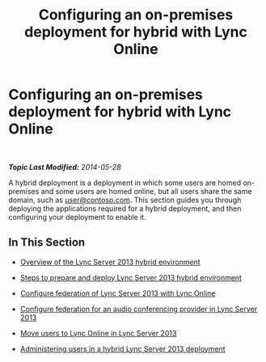 ﻿---
title: 'Configuring an on-premises deployment for hybrid with Lync Online'
TOCTitle: Configuring an on-premises deployment for hybrid with Lync Online
ms:assetid: c26addb0-2936-4eea-9071-3ab95825154b
ms:mtpsurl: https://technet.microsoft.com/en-us/library/JJ205237(v=OCS.15)
ms:contentKeyID: 48185321
ms.date: 07/23/2014
mtps_version: v=OCS.15
---

<div data-xmlns="http://www.w3.org/1999/xhtml">

<div class="topic" data-xmlns="http://www.w3.org/1999/xhtml" data-msxsl="urn:schemas-microsoft-com:xslt" data-cs="http://msdn.microsoft.com/en-us/">

<div data-asp="http://msdn2.microsoft.com/asp">

# Configuring an on-premises deployment for hybrid with Lync Online

</div>

<div id="mainSection">

<div id="mainBody">

<span> </span>

_**Topic Last Modified:** 2014-05-28_

A hybrid deployment is a deployment in which some users are homed on-premises and some users are homed online, but all users share the same domain, such as user@contoso.com. This section guides you through deploying the applications required for a hybrid deployment, and then configuring your deployment to enable it.

<div>

## In This Section

  - [Overview of the Lync Server 2013 hybrid environment](lync-server-2013-overview-of-the-lync-server-hybrid-environment.md)

  - [Steps to prepare and deploy Lync Server 2013 hybrid environment](lync-server-2013-steps-to-prepare-and-deploy-lync-server-hybrid-environment.md)

  - [Configure federation of Lync Server 2013 with Lync Online](lync-server-2013-configure-federation-with-lync-online.md)

  - [Configure federation for an audio conferencing provider in Lync Server 2013](lync-server-2013-configure-federation-for-an-audio-conferencing-provider.md)

  - [Move users to Lync Online in Lync Server 2013](lync-server-2013-move-users-to-lync-online.md)

  - [Administering users in a hybrid Lync Server 2013 deployment](lync-server-2013-administering-users-in-a-hybrid-deployment.md)

</div>

</div>

<span> </span>

</div>

</div>

</div>

